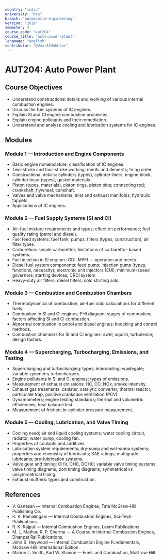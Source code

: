 ```yaml
---
country: "india"
university: "ktu"
branch: "automobile-engineering"
version: "2019"
semester: 4
course_code: "aut204"
course_title: "auto-power-plant"
language: "english"
contributor: "@UmarAlMukhtar"
---
```


# AUT204: Auto Power Plant

## Course Objectives

- Understand constructional details and working of various internal combustion engines.
- Discuss the fuel systems of IC engines.
- Explain SI and CI engine combustion processes.
- Explain engine pollutants and their remediation.
- Understand and analyse cooling and lubrication systems for IC engines.

## Modules

### Module 1 — Introduction and Engine Components

- Basic engine nomenclature; classification of IC engines.
- Two-stroke and four-stroke working; merits and demerits; firing order.
- Constructional details: cylinders (types), cylinder liners, engine block, cylinder head (types), gasket materials.
- Piston (types, materials), piston rings, piston pins; connecting rod; crankshaft; flywheel; camshaft.
- Valves and valve mechanisms; inlet and exhaust manifolds; hydraulic tappets.
- Applications of IC engines.

### Module 2 — Fuel Supply Systems (SI and CI)

- Air–fuel mixture requirements and types; effect on performance; fuel quality rating (petrol and diesel).
- Fuel feed systems: fuel tank, pumps, filters (types, construction); air filter types.
- Carburetion: simple carburettor; limitations of carburettor-based systems.
- Fuel injection in SI engines: GDI, MPFI — operation and merits.
- Diesel fuel system components: feed pump; injection pump (types, functions, necessity); electronic unit injectors (EUI); minimum-speed governors; starting devices; CRDI system.
- Heavy-duty air filters; diesel filters; cold starting aids.

### Module 3 — Combustion and Combustion Chambers

- Thermodynamics of combustion; air–fuel ratio calculations for different fuels.
- Combustion in SI and CI engines; P-θ diagram; stages of combustion; factors affecting SI and CI combustion.
- Abnormal combustion in petrol and diesel engines; knocking and control methods.
- Combustion chambers for SI and CI engines; swirl, squish, turbulence; design factors.

### Module 4 — Supercharging, Turbocharging, Emissions, and Testing

- Supercharging and turbocharging: types; intercooling; wastegate; variable-geometry turbochargers.
- Engine pollutants in SI and CI engines; types of emissions.
- Measurement of exhaust emissions: HC, CO, NOx, smoke intensity.
- Exhaust gas treatments: canister, catalytic converter, thermal reactor, particulate trap, positive crankcase ventilation (PCV).
- Dynamometers; engine testing standards; thermal and volumetric efficiencies; heat balance test.
- Measurement of friction; in-cylinder pressure measurement.

### Module 5 — Cooling, Lubrication, and Valve Timing

- Cooling need; air and liquid cooling systems; water cooling circuit, radiator, water pump, cooling fan.
- Properties of coolants and additives.
- Lubrication system requirements; dry-sump and wet-sump systems; properties and chemistry of lubricants; SAE ratings; multigrade lubricants; pre-lubrication systems.
- Valve gear and timing: OHV, OHC, DOHC; variable valve timing systems; valve timing diagrams; port timing diagrams; symmetrical vs unsymmetrical timing.
- Exhaust mufflers: types and construction.

## References

- V. Ganesan — Internal Combustion Engines, Tata McGraw-Hill Publishing Co.
- K. K. Ramalingam — Internal Combustion Engines, Sci-Tech Publications.
- R. K. Rajput — Internal Combustion Engines, Laxmi Publications.
- M. L. Mathur, R. P. Sharma — A Course in Internal Combustion Engines, Dhanpat Rai Publications.
- John B. Heywood — Internal Combustion Engine Fundamentals, McGraw-Hill International Edition.
- Marion L. Smith, Karl W. Stinson — Fuels and Combustion, McGraw-Hill.
